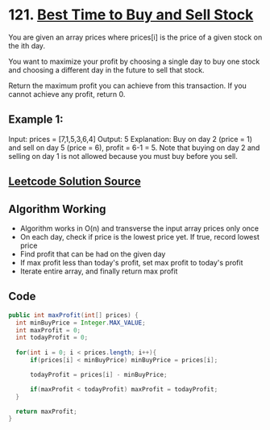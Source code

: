 # 121. [Best Time to Buy and Sell Stock](https://leetcode.com/problems/best-time-to-buy-and-sell-stock/description/)
You are given an array prices where prices[i] is the price of a given stock on the ith day.

You want to maximize your profit by choosing a single day to buy one stock and choosing a different day in the future to sell that stock.

Return the maximum profit you can achieve from this transaction. If you cannot achieve any profit, return 0.

## Example 1:

Input: prices = [7,1,5,3,6,4]
Output: 5
Explanation: Buy on day 2 (price = 1) and sell on day 5 (price = 6), profit = 6-1 = 5.
Note that buying on day 2 and selling on day 1 is not allowed because you must buy before you sell.


## [Leetcode Solution Source](https://leetcode.com/problems/best-time-to-buy-and-sell-stock/solutions/1735493/java-c-best-ever-explanation-could-possible/)
## Algorithm Working 
* Algorithm works in O(n) and transverse the input array prices only once
* On each day, check if price is the lowest price yet. If true, record lowest price
* Find profit that can be had on the given day
* If max profit less than today's profit, set max profit to today's profit
* Iterate entire array, and finally return max profit

## Code
```java
public int maxProfit(int[] prices) {
  int minBuyPrice = Integer.MAX_VALUE;
  int maxProfit = 0; 
  int todayProfit = 0;
  
  for(int i = 0; i < prices.length; i++){
      if(prices[i] < minBuyPrice) minBuyPrice = prices[i]; 

      todayProfit = prices[i] - minBuyPrice;

      if(maxProfit < todayProfit) maxProfit = todayProfit;
  }

  return maxProfit;      
}
```

